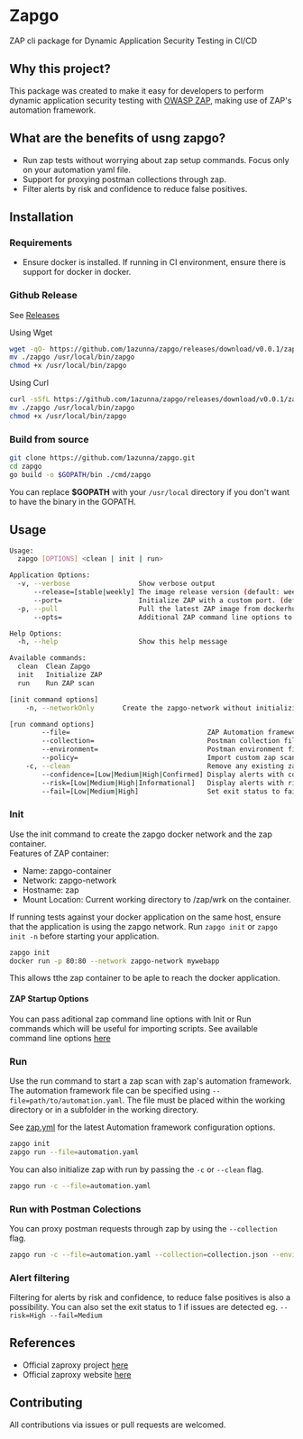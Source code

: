 # Zapgo
ZAP cli package for Dynamic Application Security Testing in CI/CD

## Why this project?
This package was created to make it easy for developers to perform dynamic application security testing with [OWASP ZAP](https://www.zaproxy.org/), making use of ZAP's automation framework.

## What are the benefits of usng zapgo?
- Run zap tests without worrying about zap setup commands. Focus only on your automation yaml file.
- Support for proxying postman collections through zap.
- Filter alerts by risk and confidence to reduce false positives.

## Installation

### Requirements

- Ensure docker is installed. If running in CI environment, ensure there is support for docker in docker.

### Github Release

See [Releases](https://github.com/1azunna/zapgo/releases)

Using Wget

```bash
wget -qO- https://github.com/1azunna/zapgo/releases/download/v0.0.1/zapgo-v0.0.1-<OS>-<Arch>.tar.gz | tar -xvzf - -C . 
mv ./zapgo /usr/local/bin/zapgo
chmod +x /usr/local/bin/zapgo

```

Using Curl
```bash
curl -sSfL https://github.com/1azunna/zapgo/releases/download/v0.0.1/zapgo-v0.0.1-<OS>-<Arch>.tar.gz | tar -xvzf - -C . 
mv ./zapgo /usr/local/bin/zapgo
chmod +x /usr/local/bin/zapgo
```

### Build from source

```bash
git clone https://github.com/1azunna/zapgo.git
cd zapgo
go build -o $GOPATH/bin ./cmd/zapgo
```
You can replace **$GOPATH** with your `/usr/local` directory if you don't want to have the binary in the GOPATH.

## Usage


```bash
Usage:
  zapgo [OPTIONS] <clean | init | run>

Application Options:
  -v, --verbose                 Show verbose output
      --release=[stable|weekly] The image release version (default: weekly)
      --port=                   Initialize ZAP with a custom port. (default: 8080)
  -p, --pull                    Pull the latest ZAP image from dockerhub
      --opts=                   Additional ZAP command line options to use when initializing ZAP

Help Options:
  -h, --help                    Show this help message

Available commands:
  clean  Clean Zapgo
  init   Initialize ZAP
  run    Run ZAP scan

[init command options]
    -n, --networkOnly       Create the zapgo-network without initializing the ZAP container.

[run command options]
        --file=                                  ZAP Automation framework config file. Automation file file must be placed within the current working directory..
        --collection=                            Postman collection file or url to run.
        --environment=                           Postman environment file or url to use with postman collection
        --policy=                                Import custom zap scan policy. Policy file must be placed within the current working directory.
    -c, --clean                                  Remove any existing zapgo containers and initialize ZAP.
        --confidence=[Low|Medium|High|Confirmed] Display alerts with confidence filter set to either Low, Medium, High or Confirmed. (default: Medium)
        --risk=[Low|Medium|High|Informational]   Display alerts with risk filter set to either Informational, Low, Medium, High. (default: Low)
        --fail=[Low|Medium|High]                 Set exit status to fail on a certain risk level. Allowed Risk levels are Low|Medium|High.


```

### Init
Use the init command to create the zapgo docker network and the zap container.  
Features of ZAP container:

- Name: zapgo-container
- Network: zapgo-network
- Hostname: zap
- Mount Location: Current working directory to /zap/wrk on the container.

If running tests against your docker application on the same host, ensure that the application is using the zapgo network. Run `zapgo init` or `zapgo init -n` before starting your application.
```bash
zapgo init
docker run -p 80:80 --network zapgo-network mywebapp
```
This allows tthe zap container to be aple to reach the docker application.

#### ZAP Startup Options
You can pass aditional zap command line options with Init or Run commands which will be useful for importing scripts. See available command line options [here](https://www.zaproxy.org/docs/desktop/cmdline/)

### Run
Use the run command to start a zap scan with zap's automation framework. The automation framework file can be specified using `--file=path/to/automation.yaml`. The file must be placed within the working directory or in a subfolder in the working directory.

See [zap.yml](./zap.yml) for the latest Automation framework configuration options.

```bash
zapgo init
zapgo run --file=automation.yaml
```
You can also initialize zap with run by passing the `-c` or `--clean` flag.
```bash
zapgo run -c --file=automation.yaml
```

### Run with Postman Colections
You can proxy postman requests through zap by using the `--collection` flag.
```bash
zapgo run -c --file=automation.yaml --collection=collection.json --environment=environment.json 
```

### Alert filtering
Filtering for alerts by risk and confidence, to reduce false positives is also a possibility. You can also set the exit status to 1 if issues are detected eg. `--risk=High --fail=Medium`

## References
- Official zaproxy project [here](https://github.com/zaproxy/zaproxy)
- Official zaproxy website [here](https://www.zaproxy.org/)

## Contributing
All contributions via issues or pull requests are welcomed. 